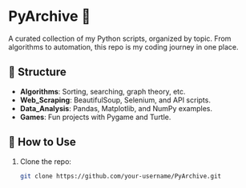 # PyArchive 🐍

A curated collection of my Python scripts, organized by topic. From algorithms to automation, this repo is my coding journey in one place.

## 📂 Structure
- **Algorithms**: Sorting, searching, graph theory, etc.
- **Web_Scraping**: BeautifulSoup, Selenium, and API scripts.
- **Data_Analysis**: Pandas, Matplotlib, and NumPy examples.
- **Games**: Fun projects with Pygame and Turtle.

## 🚀 How to Use
1. Clone the repo:
   ```bash
   git clone https://github.com/your-username/PyArchive.git
